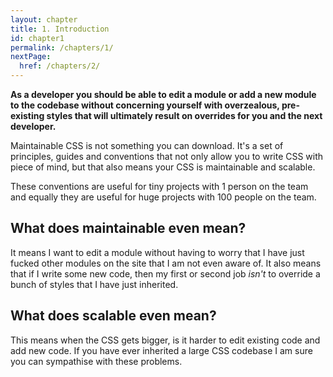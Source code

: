 ```yaml
---
layout: chapter
title: 1. Introduction
id: chapter1
permalink: /chapters/1/
nextPage:
  href: /chapters/2/
---
```


**As a developer you should be able to edit a module or add a new module to the codebase without concerning yourself with overzealous, pre-existing styles that will ultimately result on overrides for you and the next developer.**

Maintainable CSS is not something you can download. It's a set of principles, guides and conventions that not only allow you to write CSS with piece of mind, but that also means your CSS is maintainable and scalable.

These conventions are useful for tiny projects with 1 person on the team and equally they are useful for huge projects with 100 people on the team.

## What does maintainable even mean?

It means I want to edit a module without having to worry that I have just fucked other modules on the site that I am not even aware of. It also means that if I write some new code, then my first or second job *isn't* to override a bunch of styles that I have just inherited.

## What does scalable even mean?

This means when the CSS gets bigger, is it harder to edit existing code and add new code. If you have ever inherited a large CSS codebase I am sure you can sympathise with these problems.
